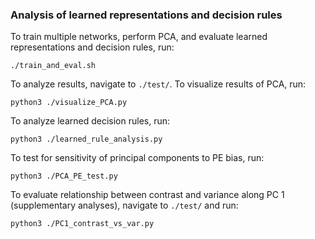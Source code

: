 ### Analysis of learned representations and decision rules

To train multiple networks, perform PCA, and evaluate learned representations and decision rules, run: 
```
./train_and_eval.sh
```
To analyze results, navigate to `./test/`. To visualize results of PCA, run:
```
python3 ./visualize_PCA.py
```
To analyze learned decision rules, run:
```
python3 ./learned_rule_analysis.py
```
To test for sensitivity of principal components to PE bias, run:
```
python3 ./PCA_PE_test.py
```
To evaluate relationship between contrast and variance along PC 1 (supplementary analyses), navigate to `./test/` and run:
```
python3 ./PC1_contrast_vs_var.py
```
